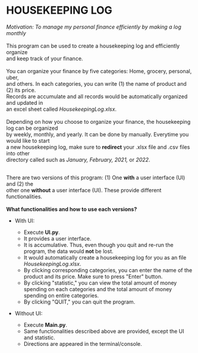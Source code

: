# HOUSEKEEPING LOG #
*Motivation: To manage my personal finance efficiently by making a log monthly*
<br>
<br>This program can be used to create a housekeeping log and efficiently organize 
<br>and keep track of your finance.
<br>
<br>You can organize your finance by five categories: Home, grocery, personal, uber,
<br>and others. In each categories, you can write (1) the name of product and (2) its price.
<br>Records are accumulate and all records would be automatically organized and updated in
<br>an excel sheet called *HousekeepingLog.xlsx*. 
<br>
<br>Depending on how you choose to organize your finance, the housekeeping log can be organized 
<br>by weekly, monthly, and yearly. It can be done by manually. Everytime you would like to start
<br>a new housekeeping log, make sure to **redirect** your .xlsx file and .csv files into other
<br>directory called such as *January, February, 2021,* or *2022*. 

<br>There are two versions of this program: (1) One **with** a user interface (UI) and (2) the 
<br>other one **without** a user interface (UI). These provide different functionalities.
<br>
<br>**What functionalities and how to use each versions?**
- With UI: 
  - Execute **UI.py**.
  - It provides a user interface. 
  - It is accumulative. Thus, even though you quit and re-run the program, the data would **not** be lost.
  - It would automatically create a housekeeping log for you as an file *HousekeepingLog.xlsx*. 
  - By clicking corresponding categories, you can enter the name of the product and its price. Make sure to press "Enter" button.
  - By clicking "statistic," you can view the total amount of money spending on each categories and the total amount of money spending on entire categories.
  - By clicking "QUIT," you can quit the program.
      
- Without UI:
  - Execute **Main.py**.
  - Same functionalities described above are provided, except the UI and statistic.
  - Directions are appeared in the terminal/console.
